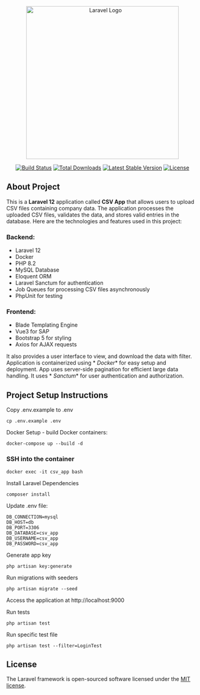 <p align="center"><a href="https://laravel.com" target="_blank"><img src="https://raw.githubusercontent.com/laravel/art/master/logo-lockup/5%20SVG/2%20CMYK/1%20Full%20Color/laravel-logolockup-cmyk-red.svg" width="400" alt="Laravel Logo"></a></p>

<p align="center">
<a href="https://github.com/laravel/framework/actions"><img src="https://github.com/laravel/framework/workflows/tests/badge.svg" alt="Build Status"></a>
<a href="https://packagist.org/packages/laravel/framework"><img src="https://img.shields.io/packagist/dt/laravel/framework" alt="Total Downloads"></a>
<a href="https://packagist.org/packages/laravel/framework"><img src="https://img.shields.io/packagist/v/laravel/framework" alt="Latest Stable Version"></a>
<a href="https://packagist.org/packages/laravel/framework"><img src="https://img.shields.io/packagist/l/laravel/framework" alt="License"></a>
</p>

## About Project

This is a **Laravel 12** application called **CSV App** that allows users to upload CSV files containing company data.
The application processes the uploaded CSV files, validates the data, and stores valid entries in the database. Here are
the technologies and features used in this project:

### Backend:
- Laravel 12
- Docker
- PHP 8.2
- MySQL Database
- Eloquent ORM
- Laravel Sanctum for authentication
- Job Queues for processing CSV files asynchronously
- PhpUnit for testing

### Frontend:
- Blade Templating Engine
- Vue3 for SAP
- Bootstrap 5 for styling
- Axios for AJAX requests

It also provides a user interface to view, and download the data with filter. Application is containerized using *
*Docker** for easy setup and deployment. App uses server-side pagination for efficient large data handling. It uses *
*Sanctum** for user authentication and authorization.

## Project Setup Instructions

Copy .env.example to .env

```
cp .env.example .env
```

Docker Setup - build Docker containers:

```
docker-compose up --build -d
```

### SSH into the container

```
docker exec -it csv_app bash
```

Install Laravel Dependencies

```
composer install
``` 

Update .env file:

```
DB_CONNECTION=mysql
DB_HOST=db
DB_PORT=3306
DB_DATABASE=csv_app
DB_USERNAME=csv_app
DB_PASSWORD=csv_app
```

Generate app key

```
php artisan key:generate
```

Run migrations with seeders

```
php artisan migrate --seed
```

Access the application at http://localhost:9000

Run tests

```
php artisan test
```

Run specific test file

```
php artisan test --filter=LoginTest
```

## License

The Laravel framework is open-sourced software licensed under the [MIT license](https://opensource.org/licenses/MIT).
